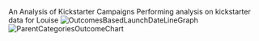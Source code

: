 An Analysis of  Kickstarter Campaigns
Performing analysis on kickstarter data for Louise
![OutcomesBasedLaunchDateLineGraph](path/to/OutcomesBasedLaunchDateLineGraph.png)
![ParentCategoriesOutcomeChart](path/to/ParentCategoriesOutcomeChart.png)
